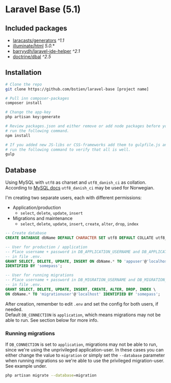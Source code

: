 # Laravel Base (5.1)

## Included packages
- [laracasts/generators](https://github.com/laracasts/Laravel-5-Generators-Extended) *^1.1*
- [illuminate/html](https://github.com/illuminate/html) *5.0.**
- [barryvdh/laravel-ide-helper](https://github.com/barryvdh/laravel-ide-helper) *^2.1*
- [doctrine/dbal](https://github.com/doctrine/dbal) *^2.5*

## Installation
```bash
# Clone the repo
git clone https://github.com/bstien/laravel-base [project name]

# Pull inn composer-packages
composer install

# Change the app-key
php artisan key:generate

# Review packages.json and either remove or add node packages before you 
# run the following command.
npm install

# If you added new JS-libs or CSS-frameworks add them to gulpfile.js and 
# run the following command to verify that all is well.
gulp
```

## Database
Using MySQL with `utf8` as charset and `utf8_danish_ci` as collation. According to [MySQL docs](https://dev.mysql.com/doc/refman/5.0/en/charset-unicode-sets.html) `utf8_danish_ci` may be used for Norwegian.

I'm creating two separate users, each with different permissions:  
- Application/production  
	- `select`, `delete`, `update`, `insert`
- Migrations and maintenance
	- `select`, `delete`, `update`, `insert`, `create`, `alter`, `drop`, `index`  

```sql
-- Create database
CREATE DATABASE dbName DEFAULT CHARACTER SET utf8 DEFAULT COLLATE utf8_danish_ci;

-- User for production / application
-- Place username + password in DB_APPLICATION_USERNAME and DB_APPLICATION_PASSWORD
-- in file .env.
GRANT SELECT, DELETE, UPDATE, INSERT ON dbName.* TO 'appuser'@'localhost' \
IDENTIFIED BY 'somepass';

-- User for running migrations
-- Place username + password in DB_MIGRATION_USERNAME and DB_MIGRATION_PASSWORD
-- in file .env.
GRANT SELECT, DELETE, UPDATE, INSERT, CREATE, ALTER, DROP, INDEX \
ON dbName.* TO 'migrationuser'@'localhost' IDENTIFIED BY 'somepass';
```

After creation, remember to edit `.env` and set the config for both users, if needed.  
Default `DB_CONNECTION` is `application`, which means migrations may not be able to run. See section below for more info.

### Running migrations
If `DB_CONNECTION` is set to `application`, migrations may not be able to run, since we're using the unprivileged application-user. In these cases you can either change the value to `migration` or simply set the `--database` parameter when running migrations so we're able to use the privileged migration-user. See example under.  
```bash
php artisan migrate --database=migration
```